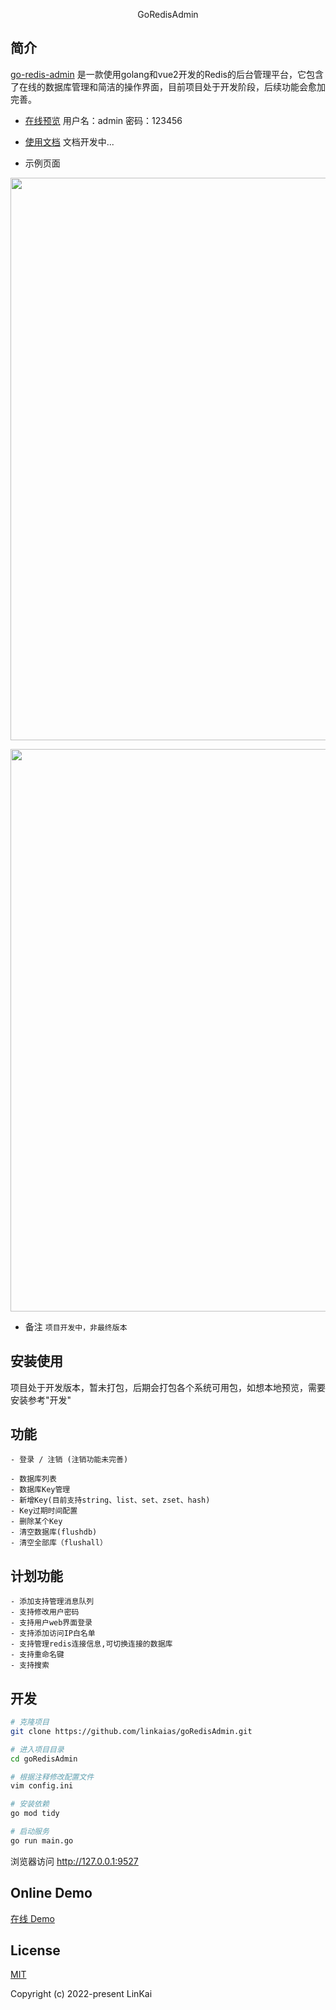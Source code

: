 <p align="center">
    GoRedisAdmin
</p>

## 简介

[go-redis-admin](https://github.com/linkaias/goRedisAdmin) 是一款使用golang和vue2开发的Redis的后台管理平台，它包含了在线的数据库管理和简洁的操作界面，目前项目处于开发阶段，后续功能会愈加完善。

- [在线预览](http://gradmin.uiucode.com/) 用户名：admin 密码：123456

- [使用文档](https://github.com/linkaias/goRedisAdmin) 文档开发中...

- 示例页面
<p align="center">
    <img width="900" src="http://gradmin.uiucode.com/image/home.png">
</p>
<p align="center">
    <img width="900" src="http://gradmin.uiucode.com/image/add.png">
</p>

- 备注
`项目开发中，非最终版本`

## 安装使用
项目处于开发版本，暂未打包，后期会打包各个系统可用包，如想本地预览，需要安装参考"开发"

## 功能

```
- 登录 / 注销 (注销功能未完善)

- 数据库列表
- 数据库Key管理
- 新增Key(目前支持string、list、set、zset、hash)
- Key过期时间配置
- 删除某个Key
- 清空数据库(flushdb)
- 清空全部库（flushall）

```


## 计划功能

```
- 添加支持管理消息队列
- 支持修改用户密码
- 支持用户web界面登录
- 支持添加访问IP白名单
- 支持管理redis连接信息,可切换连接的数据库
- 支持重命名键
- 支持搜索

```

## 开发

```bash
# 克隆项目
git clone https://github.com/linkaias/goRedisAdmin.git

# 进入项目目录
cd goRedisAdmin

# 根据注释修改配置文件
vim config.ini

# 安装依赖
go mod tidy

# 启动服务
go run main.go
```

浏览器访问 http://127.0.0.1:9527


## Online Demo

[在线 Demo](http://gradmin.uiucode.com/#/home)


## License

[MIT](https://github.com/linkaias/goRedisAdmin/blob/main/LICENSE)

Copyright (c) 2022-present LinKai
